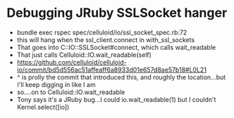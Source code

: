 # Debugging JRuby SSLSocket hanger

- bundle exec rspec spec/celluloid/io/ssl_socket_spec.rb:72
- this will hang when the ssl_client.connect in with_ssl_sockets
- That goes into C::IO::SSLSocket#connect, which calls wait_readable
- That just calls Celluloid::IO.wait_readable(self)
- https://github.com/celluloid/celluloid-io/commit/bd5d556ac51affeaff6a8933d01e657d8ae57b18#L0L21
- ^ is prolly the commit that introduced this, and roughly the location...but I'll keep digging in like I am
- so....on to Celluloid::IO.wait_readable
- Tony says it's a JRuby bug...I could io.wait_readable(1) but I couldn't Kernel.select([io]) 
